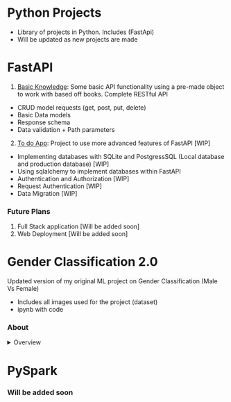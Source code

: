 # Python Projects
 * Library of projects in Python. Includes (FastApi)
 * Will be updated as new projects are made
 
 # FastAPI
 1. [Basic Knowledge](https://github.com/DavidKentShirley/Python-Projects/tree/main/Python-FastAPI-Basic1/Books_example(Basic%20Fastapi%20Info)): Some basic API functionality using a pre-made object to work with based off books. Complete RESTful API
 * CRUD model requests (get, post, put, delete)
 * Basic Data models
 * Response schema
 * Data validation + Path parameters
 2. [To do App](https://github.com/DavidKentShirley/Python-Projects/tree/main/Python-FastAPI-Basic1/TodoApp): Project to use more advanced features of FastAPI [WIP]
 * Implementing databases with SQLite and PostgressSQL (Local database and production database) [WIP]
 * Using sqlalchemy to implement databases within FastAPI  
 * Authentication and Authorization [WIP]
 * Request Authentication [WIP]
 * Data Migration [WIP]
 
 ### Future Plans
 1. Full Stack application [Will be added soon]
 2. Web Deployment [Will be added soon]
 
 # Gender Classification 2.0
 Updated version of my original ML project on Gender Classification (Male Vs Female) 
 * Includes all images used for the project (dataset)
 * ipynb with code

### About
<details><summary>Overview</summary>

## Objective

How well can you predict genders based on about 10k photos of men and 10k photos of women without going into deep learning?

* The objective of this project was to learn image recognition using genders (Male/Female).
* Main tools Used
  * SKLEAN 
  * OpenCV python
  * PYWT

## Business Case

Many tech companies and government agencies use facial recognition today to help them in many different ways, some of the use cases for facial recognition are: 

* Suspect Detection
  * When given an image of a suspect who has committed a crime facial recognition is used to help identify them.
* People Recognition in Photos
  * Companies like Facebook use this type of technology to make a more user friendly experience by identifying people in a photo so you can tag them easier.

There are many more use cases for Facial recognition, right now this project only identifies gender, you can check out the other project of artist recognition to see a demo model of facial recognition for people. 

**Note**: These are only ML models and not DL, There is a much better way of producing these models which I will be doing at a later date.



## What Goes Into Gender Classification

![](https://github.com/DavidKentShirley/Gender_Classification_ML/blob/main/Presentation%20Photos/photo3.png?raw=true)

If you are new to image classification, specifically for facial recognition there is a library called [OpenCV](https://opencv.org/) which I used in order to pick out faces and crop them to use for training. After the images were cropped the next thing to do was make them readable by a computer([Wavelets](https://pywavelets.readthedocs.io/en/latest/)). If you are interested in what Wavelets are and how it works in python please click the [link](https://pywavelets.readthedocs.io/en/latest/).

![](https://github.com/DavidKentShirley/Gender_Classification_ML/blob/main/Presentation%20Photos/photo5.png?raw=true)

The two photos would be stacked on top of each other and compared when a model is training. After we have gathered and converted all the images the next step would be to train a model.



## Modeling

The first model that was run was a SVM model to get a decent understand of where we are with the predictions. The base model is very good and will most likely be used for our final model but we will need to check other models and see how they perform in order to get the best model we can produce. 



<img src="https://github.com/DavidKentShirley/Gender_Classification_ML/blob/main/Presentation%20Photos/model%201%20results.png?raw=true" style="zoom: 67%;" />



After doing a basic model the next step was to check other models to see how they perform, we want to produce the best model, doing this we used a pipeline and grid search for three different types of models (SVM, Random Forest, Logistic Regression).



<img src="https://github.com/DavidKentShirley/Gender_Classification_ML/blob/main/Presentation%20Photos/grid%20search.png?raw=true" style="zoom:67%;" />

The best model in both cases was the SVM model so for deployment I went with the SVM model, with the GridSearchCV Hyper parameters. 



## Results



After running the model with the test data we get a nice confusion matrix to see how well it classified each gender based on facial pictures.



![](https://github.com/DavidKentShirley/Gender_Classification_ML/blob/main/Presentation%20Photos/cm.png?raw=true)

After we see this model we can than check the output of the model to see what it predicts with a new image. 

![](https://github.com/DavidKentShirley/Gender_Classification_ML/blob/main/Presentation%20Photos/000019.jpg?raw=true)

![](https://github.com/DavidKentShirley/Gender_Classification_ML/blob/main/Presentation%20Photos/better.png?raw=true)

We can see what the model predicted with the probability for each class. 



## The Future

•The next step to this model would be adding age detection.

​		•Having a model to be able to predict gender and age would benefit even more than just gender.



•Using a deep learning model would help increase the score significantly 

​		•Having a deep learning model would help the model learn on its own what each gender is using more complicated algorithms which would increase the model score by a good amount
</details>

 
 # PySpark
 ### Will be added soon
 
 

